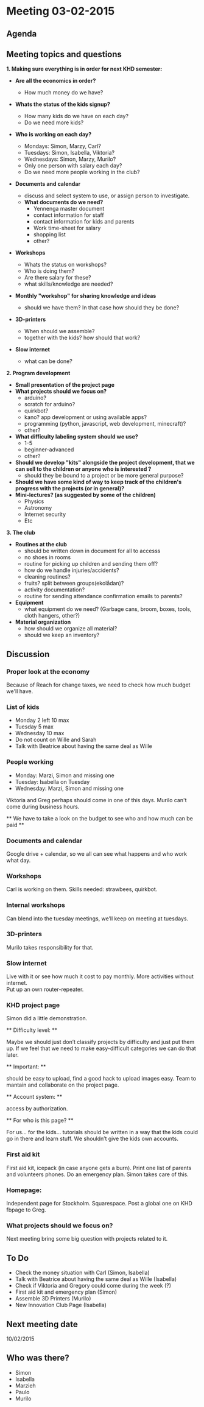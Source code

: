 # Meeting 03-02-2015

## Agenda
Meeting topics and questions
----------------------------
 **1. Making sure everything is in order for next KHD semester:**

 - **Are all the economics in order?**
     - How much money do we have?
 - **Whats the status of the kids signup?**
     - How many kids do we have on each day?
     - Do we need more kids?
 - **Who is working on each day?**
     - Mondays: Simon, Marzy, Carl?
     - Tuesdays: Simon, Isabella, Viktoria?
	 - Wednesdays: Simon, Marzy, Murilo?
	 - Only one person with salary each day?
	 - Do we need more people working in the club?
 - **Documents and calendar**
	 - discuss and select system to use, or assign person to investigate.
	 - **What documents do we need?**
		 - Yennenga master document
		 - contact information for staff
		 - contact information for kids and parents
		 - Work time-sheet for salary
		 - shopping list
		 - other?
 - **Workshops**
	 - Whats the status on workshops?
	 - Who is doing them?
	 - Are there salary for these?
	 - what skills/knowledge are needed?
	
 - **Monthly "workshop" for sharing knowledge and ideas**
	- should we have them? In that case how should they be done?
 - **3D-printers**
 	- When should we assemble?
 	- together with the kids? how should that work?
 - **Slow internet**
 	- what can be done?

**2. Program development**

 - **Small presentation of the project page**
 - **What projects should we focus on?**
	 - arduino?
	 - scratch for arduino?
	 - quirkbot?
	 - kano? app development or using available apps?
	 - programming (python, javascript, web development, minecraft)?
	 - other?
 - **What difficulty labeling system should we use?**
	 - 1-5
	 - beginner-advanced
	 - other?
 - **Should we develop "kits" alongside the project development, that we can sell to the children or anyone who is interested ?**
	 - should they be bound to a project or be more general purpose?
 - **Should we have some kind of way to keep track of the children's progress with the projects (or in general)?**
 - **Mini-lectures? (as suggested by some of the children)**
	 - Physics
	 - Astronomy
	 - Internet security
	 - Etc

**3. The club**

 - **Routines at the club**
	 - should be written down in document for all to accesss
	 - no shoes in rooms
	 - routine for picking up children and sending them off?
	 - how do we handle injuries/accidents?
	 - cleaning routines?
	 - fruits? split between groups(ekolådan)?
	 - activity documentation?
	 - routine for sending attendance confirmation emails to parents?
 - **Equipment**
	 - what equipment do we need? (Garbage cans, broom, boxes, tools, cloth hangers, other?)
 - **Material organization**
	 - how should we organize all material?
	 - should we keep an inventory?

## Discussion

### Proper look at the economy
Because of Reach for change taxes, we need to check how much budget we'll have.

### List of kids
- Monday 2 left 10 max
- Tuesday 5 max 
- Wednesday 10 max
- Do not count on Wille and Sarah
- Talk with Beatrice about having the same deal as Wille

### People working
- Monday: Marzi, Simon and missing one
- Tuesday: Isabella on Tuesday
- Wednesday: Marzi, Simon and missing one

Viktoria and Greg perhaps should come in one of this days.
Murilo can't come during business hours.

** We have to take a look on the budget to see who and how much can be paid **

### Documents and calendar
Google drive + calendar, so we all can see what happens and who work what day. 

### Workshops
Carl is working on them. Skills needed: strawbees, quirkbot.

### Internal workshops
Can blend into the tuesday meetings, we’ll keep on meeting at tuesdays. 

### 3D-printers
Murilo takes responsibility for that.

### Slow internet 
Live with it or see how much it cost to pay monthly. 
More activities without internet.  
Put up an own router-repeater.

### KHD project page
Simon did a little demonstration.

** Difficulty level: ** 

Maybe we should just don’t classify projects by difficulty and just put them up. If we feel that we need to make easy-difficult categories we can do that later.  

** Important: **

should be easy to upload, find a good hack to upload images easy.
Team to mantain and collaborate on the project page. 

** Account system: ** 

access by authorization.  

** For who is this page? ** 

For us... for the kids... tutorials should be written in a way that the kids could go in there and learn stuff. We shouldn’t give the kids own accounts. 

### First aid kit
First aid kit, icepack (in case anyone gets a burn). Print one list of parents and volunteers phones. Do an emergency plan. Simon takes care of this. 

### Homepage: 
Independent page for Stockholm. Squarespace. Post a global one on KHD fbpage to Greg.

### What projects should we focus on?

Next meeting bring some big question with projects related to it.

## To Do

* Check the money situation with Carl (Simon, Isabella)
* Talk with Beatrice about having the same deal as Wille (Isabella)
* Check if Viktoria and Gregory could come during the week (?)
* First aid kit and emergency plan (Simon)
* Assemble 3D Printers (Murilo)
* New Innovation Club Page (Isabella)

## Next meeting date

10/02/2015

## Who was there?

* Simon
* Isabella
* Marzieh
* Paulo
* Murilo
